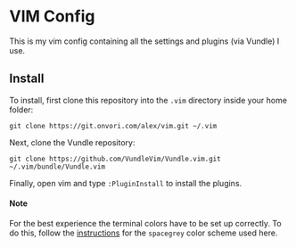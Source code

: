 VIM Config
==========

This is my vim config containing all the settings and plugins (via Vundle) I use.

Install
-------

To install, first clone this repository into the `.vim` directory inside your home folder:
```
git clone https://git.onvori.com/alex/vim.git ~/.vim
```

Next, clone the Vundle repository:
```
git clone https://github.com/VundleVim/Vundle.vim.git ~/.vim/bundle/Vundle.vim
```

Finally, open vim and type `:PluginInstall` to install the plugins.


#### Note
For the best experience the terminal colors have to be set up correctly.
To do this, follow the [instructions](https://github.com/ajh17/Spacegray.vim#terminal-environment)
for the `spacegrey` color scheme used here.

